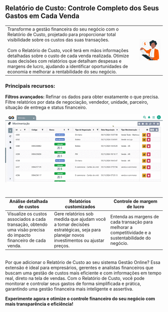 ## Relatório de Custo: Controle Completo dos Seus Gastos em Cada Venda

| | |
|-|-|
|Transforme a gestão financeira do seu negócio com o Relatório de Custo, projetado para proporcionar total visibilidade sobre os custos das suas transações.<br><br>Com o Relatório de Custo, você terá em mãos informações detalhadas sobre o custo de cada venda realizada. Otimize suas decisões com relatórios que detalham despesas e margens de lucro, ajudando a identificar oportunidades de economia e melhorar a rentabilidade do seu negócio. |![](https://github.com/Gestao-Online/public-docs/blob/f802dd7b01ef2ee7ebd33037628ada0c2d1b4830/erp-v2/assets/marketplace/go_relatorio_custo/report-custo.png?raw=true) |

### Principais recursos:

**Filtros avançados:** Refinar os dados para obter exatamente o que precisa. Filtre relatórios por data de negociação, vendedor, unidade, parceiro, situação de entrega e status financeiro.

![](https://github.com/Gestao-Online/public-docs/blob/f802dd7b01ef2ee7ebd33037628ada0c2d1b4830/erp-v2/assets/marketplace/go_relatorio_custo/marketplace_report_custo.gif?raw=true)

<br>

|**Análise detalhada de custos** |**Relatórios customizados** |**Controle de margem de lucro** |
|--------------------------------|----------------------------|--------------------------------|
|Visualize os custos associados a cada transação, obtendo uma visão precisa do impacto financeiro de cada venda. |Gere relatórios sob medida que ajudam você a tomar decisões estratégicas, seja para planejar novos investimentos ou ajustar preços. |Entenda as margens de cada transação para melhorar a competitividade e a sustentabilidade do negócio. |

 <br>
Por que adicionar o Relatório de Custo ao seu sistema Gestão Online? Essa extensão é ideal para empresários, gerentes e analistas financeiros que buscam uma gestão de custos mais eficiente e com informações em tempo real, direto na tela de vendas. Com o Relatório de Custo, você pode monitorar e controlar seus gastos de forma simplificada e prática, garantindo uma gestão financeira mais inteligente e assertiva.

**Experimente agora e otimize o controle financeiro do seu negócio com mais transparência e eficiência!**